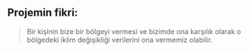 ## Projemin fikri:
> Bir kişinin bize bir bölgeyi vermesi ve bizimde ona karşılık olarak o bölgedeki iklim değişikliği verilerini ona vermemiz olabilir.
